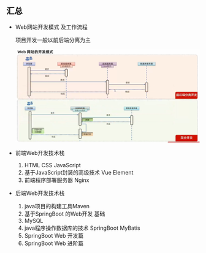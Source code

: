 ## 汇总

* Web网站开发模式 及工作流程

  项目开发一般以前后端分离为主

  ![image-20230924182910152](img\image-20230924182910152.png)

* 前端Web开发技术栈
  1. HTML  CSS  JavaScript
  2. 基于JavaScript封装的高级技术  Vue  Element
  3. 前端程序部署服务器 Nginx
* 后端Web开发技术栈
  1. java项目的构建工具Maven
  2. 基于SpringBoot 的Web开发 基础
  3. MySQL
  4. java程序操作数据库的技术 SpringBoot MyBatis
  5. SpringBoot Web 开发篇
  6. SpringBoot Web 进阶篇

